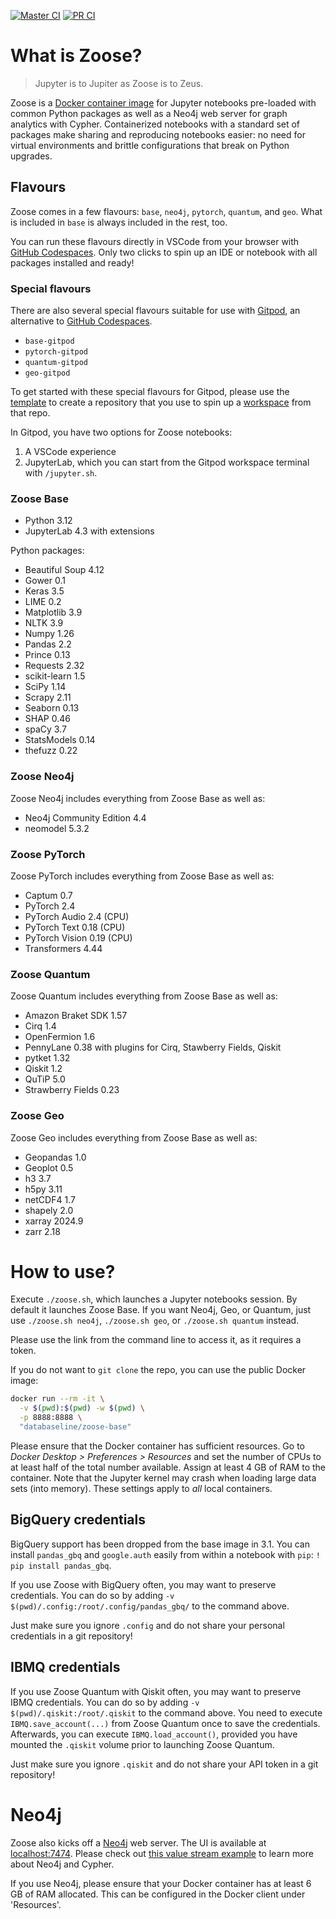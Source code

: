 [![Master CI](https://github.com/ianhellstrom/zoose/actions/workflows/merge.yml/badge.svg)](https://github.com/ianhellstrom/zoose/actions/workflows/merge.yml)
[![PR CI](https://github.com/ianhellstrom/zoose/actions/workflows/pull.yml/badge.svg)](https://github.com/ianhellstrom/zoose/actions/workflows/pull.yml)

# What is Zoose?

> Jupyter is to Jupiter as Zoose is to Zeus.

Zoose is a [Docker container image](https://hub.docker.com/repository/docker/databaseline/zoose-base) for
Jupyter notebooks pre-loaded with common Python packages as well as a Neo4j web server for graph
analytics with Cypher.
Containerized notebooks with a standard set of packages make sharing and reproducing notebooks
easier: no need for virtual environments and brittle configurations that break on Python upgrades.

## Flavours
Zoose comes in a few flavours: `base`, `neo4j`, `pytorch`, `quantum`, and `geo`.
What is included in `base` is always included in the rest, too.

You can run these flavours directly in VSCode from your browser with [GitHub Codespaces](https://github.com/ianhellstrom/zoose-codespace/).
Only two clicks to spin up an IDE or notebook with all packages installed and ready!

### Special flavours
There are also several special flavours suitable for use with [Gitpod](https://gitpod.io), an alternative to [GitHub Codespaces](https://github.com/features/codespaces).
- `base-gitpod`
- `pytorch-gitpod`
- `quantum-gitpod`
- `geo-gitpod`

To get started with these special flavours for Gitpod, please use the [template](https://github.com/ianhellstrom/zoose-gitpod) to create a repository that you use to spin up a [workspace](https://www.gitpod.io/docs/introduction/getting-started) from that repo.

In Gitpod, you have two options for Zoose notebooks:
1. A VSCode experience
2. JupyterLab, which you can start from the Gitpod workspace terminal with `/jupyter.sh`.

### Zoose Base
- Python 3.12
- JupyterLab 4.3 with extensions

Python packages:
- Beautiful Soup 4.12
- Gower 0.1
- Keras 3.5
- LIME 0.2
- Matplotlib 3.9
- NLTK 3.9
- Numpy 1.26
- Pandas 2.2
- Prince 0.13
- Requests 2.32
- scikit-learn 1.5
- SciPy 1.14
- Scrapy 2.11
- Seaborn 0.13
- SHAP 0.46
- spaCy 3.7
- StatsModels 0.14
- thefuzz 0.22

### Zoose Neo4j
Zoose Neo4j includes everything from Zoose Base as well as:
- Neo4j Community Edition 4.4
- neomodel 5.3.2

### Zoose PyTorch
Zoose PyTorch includes everything from Zoose Base as well as:
- Captum 0.7
- PyTorch 2.4
- PyTorch Audio 2.4 (CPU)
- PyTorch Text 0.18 (CPU)
- PyTorch Vision 0.19 (CPU)
- Transformers 4.44

### Zoose Quantum
Zoose Quantum includes everything from Zoose Base as well as:
- Amazon Braket SDK 1.57
- Cirq 1.4
- OpenFermion 1.6
- PennyLane 0.38 with plugins for Cirq, Stawberry Fields, Qiskit
- pytket 1.32
- Qiskit 1.2
- QuTiP 5.0
- Strawberry Fields 0.23

### Zoose Geo
Zoose Geo includes everything from Zoose Base as well as:
- Geopandas 1.0
- Geoplot 0.5
- h3 3.7
- h5py 3.11
- netCDF4 1.7
- shapely 2.0
- xarray 2024.9
- zarr 2.18

# How to use?
Execute `./zoose.sh`, which launches a Jupyter notebooks session.
By default it launches Zoose Base.
If you want Neo4j, Geo, or Quantum, just use `./zoose.sh neo4j`, `./zoose.sh geo`, or `./zoose.sh quantum` instead.

Please use the link from the command line to access it, as it requires a token.

If you do not want to `git clone` the repo, you can use the public Docker image:

```bash
docker run --rm -it \
  -v $(pwd):$(pwd) -w $(pwd) \
  -p 8888:8888 \ 
  "databaseline/zoose-base"
```

Please ensure that the Docker container has sufficient resources.
Go to _Docker Desktop > Preferences > Resources_ and set the number of CPUs to at least half of the
total number available.
Assign at least 4 GB of RAM to the container.
Note that the Jupyter kernel may crash when loading large data sets (into memory).
These settings apply to _all_ local containers.

## BigQuery credentials
BigQuery support has been dropped from the base image in 3.1.
You can install `pandas_gbq` and `google.auth` easily from within a notebook with `pip`: `! pip install pandas_gbq`.

If you use Zoose with BigQuery often, you may want to preserve credentials.
You can do so by adding `-v $(pwd)/.config:/root/.config/pandas_gbq/` to the command above.

Just make sure you ignore `.config` and do not share your personal credentials in a git repository!

## IBMQ credentials
If you use Zoose Quantum with Qiskit often, you may want to preserve IBMQ credentials.
You can do so by adding `-v $(pwd)/.qiskit:/root/.qiskit` to the command above.
You need to execute `IBMQ.save_account(...)` from Zoose Quantum once to save the credentials.
Afterwards, you can execute `IBMQ.load_account()`, provided you have mounted the `.qiskit` volume prior to launching Zoose Quantum.

Just make sure you ignore `.qiskit` and do not share your API token in a git repository!

# Neo4j
Zoose also kicks off a [Neo4j](https://neo4j.com) web server. 
The UI is available at [localhost:7474](https://127.0.0.1:7474).
Please check out [this value stream example](https://ianhellstrom.org/mapping-a-value-stream-in-neo4j/)
to learn more about Neo4j and Cypher.

If you use Neo4j, please ensure that your Docker container has at least 6 GB of RAM allocated.
This can be configured in the Docker client under 'Resources'.

